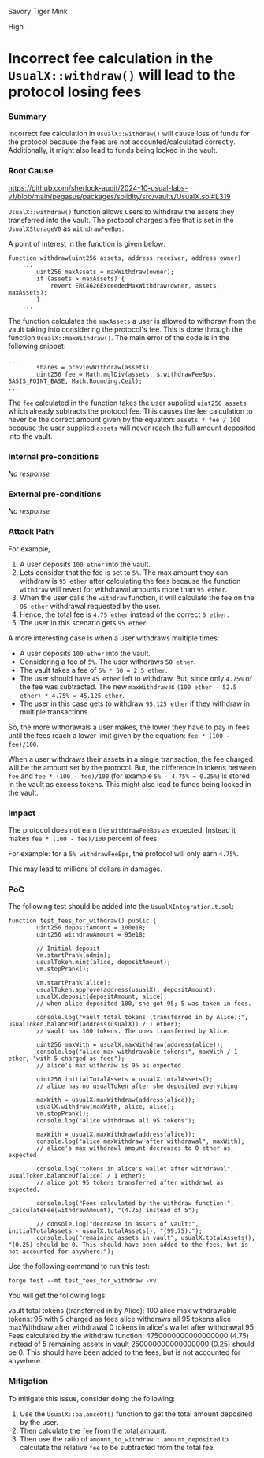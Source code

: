 Savory Tiger Mink

High

# Incorrect fee calculation in the `UsualX::withdraw()` will lead to the protocol losing fees

### Summary

Incorrect fee calculation in `UsualX::withdraw()` will cause loss of funds for the protocol because the fees are not accounted/calculated correctly. Additionally, it might also lead to funds being locked in the vault. 

### Root Cause

https://github.com/sherlock-audit/2024-10-usual-labs-v1/blob/main/pegasus/packages/solidity/src/vaults/UsualX.sol#L319

`UsualX::withdraw()` function allows users to withdraw the assets they transferred into the vault. The protocol charges a fee that is set in the `UsualXStorageV0` as `withdrawFeeBps`. 
 
A point of interest in the function is given below: 
```solidity
function withdraw(uint256 assets, address receiver, address owner)
    ...
        uint256 maxAssets = maxWithdraw(owner);
        if (assets > maxAssets) {
            revert ERC4626ExceededMaxWithdraw(owner, assets, maxAssets);
        }
    ...
```

The function calculates the `maxAssets` a user is allowed to withdraw from the vault taking into considering the protocol's fee. This is done through the function `UsualX::maxWithdraw()`.
The main error of the code is in the following snippet: 
```solidity
...
        shares = previewWithdraw(assets);
        uint256 fee = Math.mulDiv(assets, $.withdrawFeeBps, BASIS_POINT_BASE, Math.Rounding.Ceil);
...
```
The `fee` calculated in the function takes the user supplied `uint256 assets` which already subtracts the protocol fee. This causes the fee calculation to never be the correct amount given by the equation: `assets * fee / 100` because the user supplied `assets` will never reach the full amount deposited into the vault. 

### Internal pre-conditions

_No response_

### External pre-conditions

_No response_

### Attack Path

For example,
1. A user deposits `100 ether` into the vault. 
2. Lets consider that the fee is set to `5%`. The max amount they can withdraw is `95 ether` after calculating the fees because the function `withdraw` will revert for withdrawal amounts more than `95 ether`. 
3. When the user calls the `withdraw` function, it will calculate the fee on the `95 ether` withdrawal requested by the user.
4. Hence, the total fee is `4.75 ether` instead of the correct `5 ether`. 
5. The user in this scenario gets `95 ether`. 

A more interesting case is when a user withdraws multiple times: 
* A user deposits `100 ether` into the vault. 
* Considering a fee of `5%`. The user withdraws `50 ether`. 
* The vault takes a fee of `5% * 50 = 2.5 ether`. 
* The user should have `45 ether` left to withdraw. But, since only `4.75%` of the fee was subtracted. The new `maxWithdraw` is `(100 ether - 52.5 ether) * 4.75% = 45.125 ether`. 
* The user in this case gets to withdraw `95.125 ether` if they withdraw in multiple transactions. 

So, the more withdrawals a user makes, the lower they have to pay in fees until the fees reach a lower limit given by the equation: `fee * (100 - fee)/100`. 

When a user withdraws their assets in a single transaction, the fee charged will be the amount set by the protocol. But, the difference in tokens between `fee` and `fee * (100 - fee)/100` (for example `5% - 4.75% = 0.25%`) is stored in the vault as excess tokens. This might also lead to funds being locked in the vault. 

### Impact

The protocol does not earn the `withdrawFeeBps` as expected. Instead it makes `fee * (100 - fee)/100` percent of fees. 

For example: for a `5% withdrawFeeBps`, the protocol will only earn `4.75%`. 

This may lead to millions of dollars in damages. 

### PoC

The following test should be added into the `UsualXIntegration.t.sol`: 

```solidity
function test_fees_for_withdraw() public {
        uint256 depositAmount = 100e18;
        uint256 withdrawAmount = 95e18;

        // Initial deposit
        vm.startPrank(admin);
        usualToken.mint(alice, depositAmount);
        vm.stopPrank();

        vm.startPrank(alice);
        usualToken.approve(address(usualX), depositAmount);
        usualX.deposit(depositAmount, alice);
        // when alice deposited 100, she got 95; 5 was taken in fees. 
        
        console.log("vault total tokens (transferred in by Alice):", usualToken.balanceOf(address(usualX)) / 1 ether); 
        // vault has 100 tokens. The ones transferred by Alice. 
        
        uint256 maxWith = usualX.maxWithdraw(address(alice)); 
        console.log("alice max withdrawable tokens:", maxWith / 1 ether, "with 5 charged as fees");
        // alice's max withdraw is 95 as expected. 

        uint256 initialTotalAssets = usualX.totalAssets();
        // alice has no usualToken after she deposited everything

        maxWith = usualX.maxWithdraw(address(alice)); 
        usualX.withdraw(maxWith, alice, alice); 
        vm.stopPrank();
        console.log("alice withdraws all 95 tokens"); 
        
        maxWith = usualX.maxWithdraw(address(alice)); 
        console.log("alice maxWithdraw after withdrawal", maxWith);
        // alice's max withdrawl amount decreases to 0 ether as expected
        
        console.log("tokens in alice's wallet after withdrawal", usualToken.balanceOf(alice) / 1 ether); 
        // alice got 95 tokens transferred after withdrawl as expected. 

        console.log("Fees calculated by the withdraw function:", _calculateFee(withdrawAmount), "(4.75) instead of 5"); 

        // console.log("decrease in assets of vault:", initialTotalAssets - usualX.totalAssets(), "(99.75)."); 
        console.log("remaining assets in vault", usualX.totalAssets(), "(0.25) should be 0. This should have been added to the fees, but is not accounted for anywhere."); 
```

Use the following command to run this test: 

`forge test --mt test_fees_for_withdraw -vv`

You will get the following logs: 

  vault total tokens (transferred in by Alice): 100
  alice max withdrawable tokens: 95 with 5 charged as fees
  alice withdraws all 95 tokens
  alice maxWithdraw after withdrawal 0
  tokens in alice's wallet after withdrawal 95
  Fees calculated by the withdraw function: 4750000000000000000 (4.75) instead of 5
  remaining assets in vault 250000000000000000 (0.25) should be 0. This should have been 
  added to the fees, but is not accounted for anywhere.



### Mitigation

To mitigate this issue, consider doing the following: 
1. Use the `UsualX::balanceOf()` function to get the total amount deposited by the user. 
2. Then calculate the `fee` from the total amount. 
3. Then use the ratio of `amount_to_withdraw : amount_deposited` to calculate the relative `fee` to be subtracted from the total fee. 